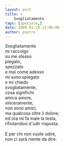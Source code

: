 ```yaml
---
layout: post
title: >
    Svogliatamente
tags: [speciale,]
date: 2009-01-19 23:06:00
author: pietro
---
```

Svogliatamente<br/>mi raccolgo<br/>su me stesso<br/>piegato,<br/>spezzato<br/>e mai come adesso<br/>mi sono spiegato<br/>e mi chiedo<br/>svogliatamente,<br/>cosa significhi<br/>amica amore,<br/>sinceramente,<br/>non sono amici,<br/>ma qualcosa oltre il dolore;<br/>ed ora mi fa male la testa,<br/>rifiutandosi d'udir risposta.<br/><br/>E per chi non vuole udire,<br/>non ci sarà niente da dire.
